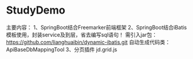 # StudyDemo
主要内容：
      1、SpringBoot结合Freemarker前端框架
      2、SpringBoot结合iBatis模板使用，封装service及到层，省去编写sql语句！
         需引入jar包：https://github.com/lianghuaibin/dynamic-ibatis.git
         自动生成代码类：ApiBaseDbMappingTool
      3、分页插件 jd.grid.js